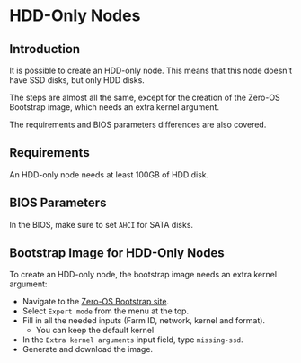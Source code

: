 <h1> HDD-Only Nodes</h1>



## Introduction

It is possible to create an HDD-only node. This means that this node doesn't have SSD disks, but only HDD disks.

The steps are almost all the same, except for the creation of the Zero-OS Bootstrap image, which needs an extra kernel argument.

The requirements and BIOS parameters differences are also covered.

## Requirements

An HDD-only node needs at least 100GB of HDD disk.

## BIOS Parameters

In the BIOS, make sure to set `AHCI` for SATA disks.

## Bootstrap Image for HDD-Only Nodes

To create an HDD-only node, the bootstrap image needs an extra kernel argument:

- Navigate to the [Zero-OS Bootstrap site](https://bootstrap.grid.tf/).
- Select `Expert mode` from the menu at the top.
- Fill in all the needed inputs (Farm ID, network, kernel and format).
  - You can keep the default kernel
- In the `Extra kernel arguments` input field, type `missing-ssd`.
- Generate and download the image.
